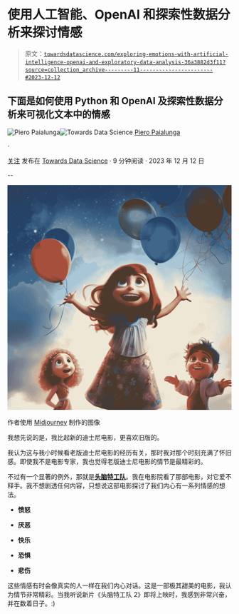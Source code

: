 # 使用人工智能、OpenAI 和探索性数据分析来探讨情感

> 原文：[`towardsdatascience.com/exploring-emotions-with-artificial-intelligence-openai-and-exploratory-data-analysis-36a3882d3f11?source=collection_archive---------11-----------------------#2023-12-12`](https://towardsdatascience.com/exploring-emotions-with-artificial-intelligence-openai-and-exploratory-data-analysis-36a3882d3f11?source=collection_archive---------11-----------------------#2023-12-12)

## 下面是如何使用 Python 和 OpenAI 及探索性数据分析来可视化文本中的情感

[](https://piero-paialunga.medium.com/?source=post_page-----36a3882d3f11--------------------------------)![Piero Paialunga](https://piero-paialunga.medium.com/?source=post_page-----36a3882d3f11--------------------------------)[](https://towardsdatascience.com/?source=post_page-----36a3882d3f11--------------------------------)![Towards Data Science](https://towardsdatascience.com/?source=post_page-----36a3882d3f11--------------------------------) [Piero Paialunga](https://piero-paialunga.medium.com/?source=post_page-----36a3882d3f11--------------------------------)

·

[关注](https://medium.com/m/signin?actionUrl=https%3A%2F%2Fmedium.com%2F_%2Fsubscribe%2Fuser%2F254e653181d2&operation=register&redirect=https%3A%2F%2Ftowardsdatascience.com%2Fexploring-emotions-with-artificial-intelligence-openai-and-exploratory-data-analysis-36a3882d3f11&user=Piero+Paialunga&userId=254e653181d2&source=post_page-254e653181d2----36a3882d3f11---------------------post_header-----------) 发布在 [Towards Data Science](https://towardsdatascience.com/?source=post_page-----36a3882d3f11--------------------------------) · 9 分钟阅读 · 2023 年 12 月 12 日[](https://medium.com/m/signin?actionUrl=https%3A%2F%2Fmedium.com%2F_%2Fvote%2Ftowards-data-science%2F36a3882d3f11&operation=register&redirect=https%3A%2F%2Ftowardsdatascience.com%2Fexploring-emotions-with-artificial-intelligence-openai-and-exploratory-data-analysis-36a3882d3f11&user=Piero+Paialunga&userId=254e653181d2&source=-----36a3882d3f11---------------------clap_footer-----------)

--

[](https://medium.com/m/signin?actionUrl=https%3A%2F%2Fmedium.com%2F_%2Fbookmark%2Fp%2F36a3882d3f11&operation=register&redirect=https%3A%2F%2Ftowardsdatascience.com%2Fexploring-emotions-with-artificial-intelligence-openai-and-exploratory-data-analysis-36a3882d3f11&source=-----36a3882d3f11---------------------bookmark_footer-----------)![](img/417d5e40aed1306a713601d76c61dcc4.png)

作者使用 [Midjourney](https://www.midjourney.com/home?callbackUrl=%2Fexplore) 制作的图像

我想先说的是，我比起新的迪士尼电影，更喜欢旧版的。

我认为这与我小时候看老版迪士尼电影的经历有关，那时我对那个时刻充满了怀旧感。即使我不是电影专家，我也觉得老版迪士尼电影的情节是最精彩的。

不过有一个显著的例外，那就是[**头脑特工队**](https://movies.disney.com/inside-out)。我在电影院看了那部电影，对它爱不释手。我不想剧透任何内容，只想说这部电影探讨了我们内心有一系列情感的想法。

+   **愤怒**

+   **厌恶**

+   **快乐**

+   **恐惧**

+   **悲伤**

这些情感有时会像真实的人一样在我们内心对话。这是一部极其甜美的电影，我认为情节非常精彩。当我听说新片《头脑特工队 2》即将上映时，我感到非常兴奋，并在数着日子。:)
